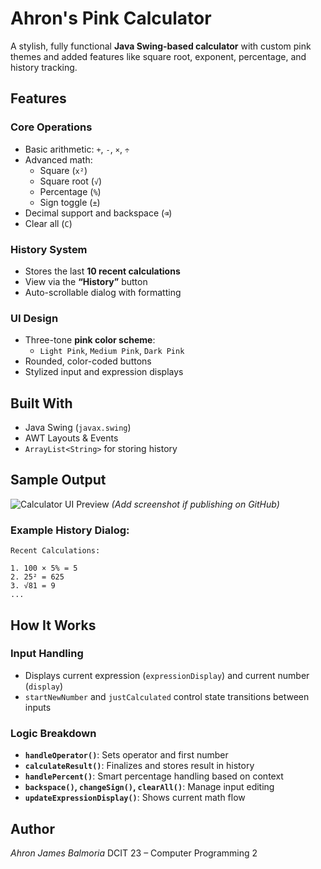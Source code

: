 # Ahron's Pink Calculator
A stylish, fully functional **Java Swing-based calculator** with custom pink themes and added features like square root, exponent, percentage, and history tracking.

## Features

### Core Operations
- Basic arithmetic: `+`, `-`, `×`, `÷`
- Advanced math: 
  - Square (`x²`)
  - Square root (`√`)
  - Percentage (`%`)
  - Sign toggle (`±`)
- Decimal support and backspace (`⌫`)
- Clear all (`C`)

### History System
- Stores the last **10 recent calculations**
- View via the **“History”** button
- Auto-scrollable dialog with formatting

### UI Design
- Three-tone **pink color scheme**:
  - `Light Pink`, `Medium Pink`, `Dark Pink`
- Rounded, color-coded buttons
- Stylized input and expression displays

## Built With
- Java Swing (`javax.swing`)
- AWT Layouts & Events
- `ArrayList<String>` for storing history

## Sample Output

![Calculator UI Preview](#) *(Add screenshot if publishing on GitHub)*

### Example History Dialog:
```
Recent Calculations:

1. 100 × 5% = 5
2. 25² = 625
3. √81 = 9
...
```

## How It Works

### Input Handling
- Displays current expression (`expressionDisplay`) and current number (`display`)
- `startNewNumber` and `justCalculated` control state transitions between inputs

### Logic Breakdown
- **`handleOperator()`**: Sets operator and first number
- **`calculateResult()`**: Finalizes and stores result in history
- **`handlePercent()`**: Smart percentage handling based on context
- **`backspace()`, `changeSign()`, `clearAll()`**: Manage input editing
- **`updateExpressionDisplay()`**: Shows current math flow

## Author
*Ahron James Balmoria* 
DCIT 23 – Computer Programming 2
